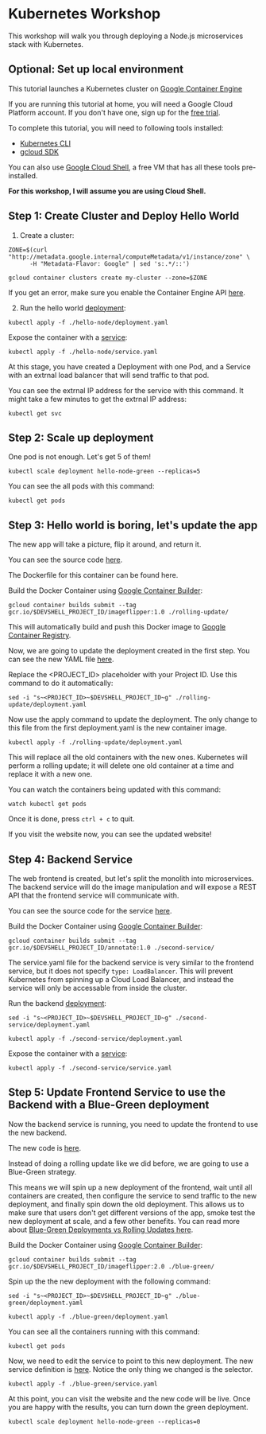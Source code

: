 # Kubernetes Workshop

This workshop will walk you through deploying a Node.js microservices stack with Kubernetes.

## Optional: Set up local environment

This tutorial launches a Kubernetes cluster on [Google Container Engine](https://cloud.google.com/container)

If you are running this tutorial at home, you will need a Google Cloud Platform account. If you don't have one, sign up for the [free trial](https://cloud.google.com/free).

To complete this tutorial, you will need to following tools installed:

 - [Kubernetes CLI](https://github.com/kubernetes/kubernetes/blob/master/CHANGELOG.md#client-binaries)
 - [gcloud SDK](https://cloud.google.com/sdk)

You can also use [Google Cloud Shell](https://cloud.google.com/shell), a free VM that has all these tools pre-installed.

**For this workshop, I will assume you are using Cloud Shell.**

## Step 1: Create Cluster and Deploy Hello World

1. Create a cluster:

```
ZONE=$(curl "http://metadata.google.internal/computeMetadata/v1/instance/zone" \ 
      -H "Metadata-Flavor: Google" | sed 's:.*/::')
```

`gcloud container clusters create my-cluster --zone=$ZONE`

If you get an error, make sure you enable the Container Engine API [here](https://console.cloud.google.com/apis/api/container.googleapis.com/overview).

2. Run the hello world [deployment](./hello-node/deployment.yaml):

`kubectl apply -f ./hello-node/deployment.yaml`

Expose the container with a [service](./hello-node/service.yaml):

`kubectl apply -f ./hello-node/service.yaml`

At this stage, you have created a Deployment with one Pod, and a Service with an extrnal load balancer that will send traffic to that pod.

You can see the extrnal IP address for the service with this command. It might take a few minutes to get the extrnal IP address:

`kubectl get svc`

## Step 2: Scale up deployment

One pod is not enough. Let's get 5 of them!

`kubectl scale deployment hello-node-green --replicas=5`

You can see the all pods with this command:

`kubectl get pods`

## Step 3: Hello world is boring, let's update the app

The new app will take a picture, flip it around, and return it.

You can see the source code [here](./rolling-update/index.js).

The Dockerfile for this container can be found here.

Build the Docker Container using [Google Container Builder](https://cloud.google.com/container-builder):

`gcloud container builds submit --tag gcr.io/$DEVSHELL_PROJECT_ID/imageflipper:1.0 ./rolling-update/`

This will automatically build and push this Docker image to [Google Container Registry](https://gcr.io).

Now, we are going to update the deployment created in the first step. You can see the new YAML file [here](/rolling-update/deployment.yaml).

Replace the <PROJECT_ID> placeholder with your Project ID. Use this command to do it automatically:

`sed -i "s~<PROJECT_ID>~$DEVSHELL_PROJECT_ID~g" ./rolling-update/deployment.yaml`

Now use the apply command to update the deployment. The only change to this file from the first deployment.yaml is the new container image.

`kubectl apply -f ./rolling-update/deployment.yaml`

This will replace all the old containers with the new ones. Kubernetes will perform a rolling update; it will delete one old container at a time and replace it with a new one.

You can watch the containers being updated with this command:

`watch kubectl get pods`

Once it is done, press `ctrl + c` to quit.

If you visit the website now, you can see the updated website!

## Step 4: Backend Service

The web frontend is created, but let's split the monolith into microservices. The backend service will do the image manipulation and will expose a REST API that the frontend service will communicate with.

You can see the source code for the service [here](./second-service/index.js).

Build the Docker Container using [Google Container Builder](https://cloud.google.com/container-builder):

`gcloud container builds submit --tag gcr.io/$DEVSHELL_PROJECT_ID/annotate:1.0 ./second-service/`

The service.yaml file for the backend service is very similar to the frontend service, but it does not specify `type: LoadBalancer`. This will prevent Kubernetes from spinning up a Cloud Load Balancer, and instead the service will only be accessable from inside the cluster.

Run the backend [deployment](./second-service/deployment.yaml):

`sed -i "s~<PROJECT_ID>~$DEVSHELL_PROJECT_ID~g" ./second-service/deployment.yaml`

`kubectl apply -f ./second-service/deployment.yaml`

Expose the container with a [service](./second-service/service.yaml):

`kubectl apply -f ./second-service/service.yaml`

## Step 5: Update Frontend Service to use the Backend with a Blue-Green deployment

Now the backend service is running, you need to update the frontend to use the new backend.

The new code is [here](./blue-green/index.js).

Instead of doing a rolling update like we did before, we are going to use a Blue-Green strategy.

This means we will spin up a new deployment of the frontend, wait until all containers are created, then configure the service to send traffic to the new deployment, and finally spin down the old deployment. This allows us to make sure that users don't get different versions of the app, smoke test the new deployment at scale, and a few other benefits. You can read more about [Blue-Green Deployments vs Rolling Updates here](http://stackoverflow.com/questions/23746038/canary-release-strategy-vs-blue-green).

Build the Docker Container using [Google Container Builder](https://cloud.google.com/container-builder):

`gcloud container builds submit --tag gcr.io/$DEVSHELL_PROJECT_ID/imageflipper:2.0 ./blue-green/`

Spin up the the new deployment with the following command:

`sed -i "s~<PROJECT_ID>~$DEVSHELL_PROJECT_ID~g" ./blue-green/deployment.yaml`

`kubectl apply -f ./blue-green/deployment.yaml`

You can see all the containers running with this command:

`kubectl get pods`

Now, we need to edit the service to point to this new deployment. The new service definition is [here](./blue-green/service.yaml). Notice the only thing we changed is the selector.

`kubectl apply -f ./blue-green/service.yaml`

At this point, you can visit the website and the new code will be live. Once you are happy with the results, you can turn down the green deployment.

`kubectl scale deployment hello-node-green --replicas=0`
